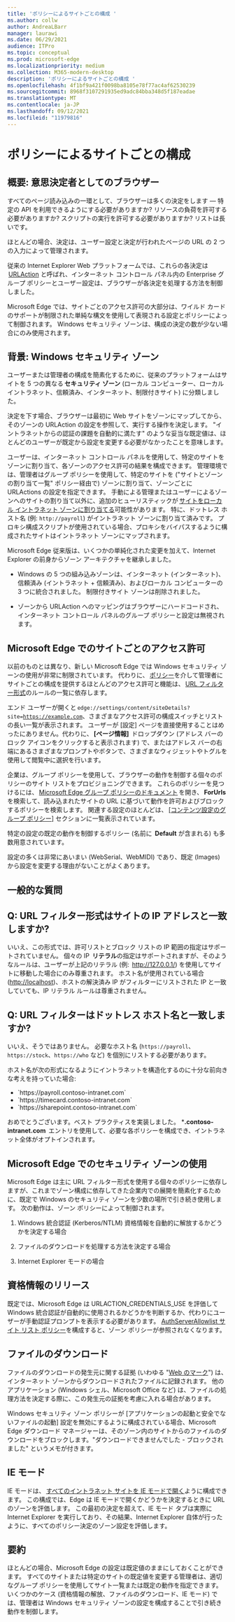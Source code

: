 ```yaml
---
title: 'ポリシーによるサイトごとの構成 '
ms.author: collw
author: AndreaLBarr
manager: laurawi
ms.date: 06/29/2021
audience: ITPro
ms.topic: conceptual
ms.prod: microsoft-edge
ms.localizationpriority: medium
ms.collection: M365-modern-desktop
description: 'ポリシーによるサイトごとの構成 '
ms.openlocfilehash: 4f1bf9a421f0098ba8105e78f77ac4af62530239
ms.sourcegitcommit: 8968f3107291935ed9adc84bba348d5f187eadae
ms.translationtype: MT
ms.contentlocale: ja-JP
ms.lasthandoff: 09/12/2021
ms.locfileid: "11979816"
---
```

# <a name="persite-configuration-by-policy"></a>ポリシーによるサイトごとの構成

## <a name="introduction-browsers-as-decision-makers"></a>概要: 意思決定者としてのブラウザー

すべてのページ読み込みの一環として、ブラウザーは多くの決定をします — 特定の API を利用できるようにする必要がありますか? リソースの負荷を許可する必要がありますか? スクリプトの実行を許可する必要がありますか? リストは長いです。

ほとんどの場合、決定は、ユーザー設定と決定が行われたページの URL の 2 つの入力によって管理されます。

従来の Internet Explorer Web プラットフォームでは、これらの各決定は  [URLAction](/previous-versions/windows/internet-explorer/ie-developer/platform-apis/ms537178%28v%3dvs.85%29) と呼ばれ、インターネット コントロール パネル内の Enterprise グループ ポリシーとユーザー設定は、ブラウザーが各決定を処理する方法を制御しました。  

Microsoft Edge では、サイトごとのアクセス許可の大部分は、ワイルド カードのサポートが制限された単純な構文を使用して表現される設定とポリシーによって制御されます。 Windows セキュリティ ゾーンは、構成の決定の数が少ない場合にのみ使用されます。

## <a name="background-windows-security-zones"></a>背景: Windows セキュリティ ゾーン

ユーザーまたは管理者の構成を簡素化するために、従来のプラットフォームはサイトを 5 つの異なる **セキュリティ ゾーン** (ローカル コンピューター、ローカル イントラネット、信頼済み、インターネット、制限付きサイト) に分類しました。

決定を下す場合、ブラウザーは最初に Web サイトをゾーンにマップしてから、そのゾーンの URLAction の設定を参照して、実行する操作を決定します。 "イントラネットからの認証の課題を自動的に満たす" のような妥当な既定値は、ほとんどのユーザーが既定から設定を変更する必要がなかったことを意味します。

ユーザーは、インターネット コントロール パネルを使用して、特定のサイトをゾーンに割り当て、各ゾーンのアクセス許可の結果を構成できます。 管理環境では、管理者はグループ ポリシーを使用して、特定のサイトを ("サイトとゾーンの割り当て一覧" ポリシー経由で) ゾーンに割り当て、ゾーンごとに URLActions の設定を指定できます。 手動による管理またはユーザーによるゾーンへのサイトの割り当て以外に、追加のヒューリスティックが [サイトをローカル イントラネット ゾーンに割り当てる](/archive/blogs/ieinternals/the-intranet-zone)可能性があります。 特に、ドットレス ホスト名 (例: `http://payroll`) がイントラネット ゾーンに割り当て済みです。 プロキシ構成スクリプトが使用されている場合、プロキシをバイパスするように構成されたサイトはイントラネット ゾーンにマップされます。

Microsoft Edge 従来版は、いくつかの単純化された変更を加えて、Internet Explorer の前身からゾーン アーキテクチャを継承しました。

- Windows の 5 つの組み込みゾーンは、インターネット (インターネット)、信頼済み (イントラネット + 信頼済み)、およびローカル コンピューターの 3 つに統合されました。 制限付きサイト ゾーンは削除されました。

- ゾーンから URLAction へのマッピングはブラウザーにハードコードされ、インターネット コントロール パネルのグループ ポリシーと設定は無視されます。

## <a name="per-site-permissions-in-the-microsoft-edge"></a>Microsoft Edge でのサイトごとのアクセス許可

以前のものとは異なり、新しい Microsoft Edge では Windows セキュリティ ゾーンの使用が非常に制限されています。 代わりに、 [ポリシー](/deployedge/microsoft-edge-policies)を介して管理者にサイトごとの構成を提供するほとんどのアクセス許可と機能は、 [URL フィルター形式](/DeployEdge/edge-learnmmore-url-list-filter%20format)のルールの一覧に依存します。

エンド ユーザーが開くと <code>edge://settings/content/siteDetails?site=https://example.com</code>、さまざまなアクセス許可の構成スイッチとリストの長い一覧が表示されます。 ユーザーが [設定] ページを直接使用することはめったにありません。代わりに、 **[ページ情報]**  ドロップダウン (アドレス バーのロック アイコンをクリックすると表示されます) で、またはアドレス バーの右端にあるさまざまなプロンプトやボタンで、さまざまなウィジェットやトグルを使用して閲覧中に選択を行います。

企業は、グループ ポリシーを使用して、ブラウザーの動作を制御する個々のポリシーのサイト リストをプロビジョニングできます。 これらのポリシーを見つけるには、 [Microsoft Edge グループ ポリシーのドキュメント](/deployedge/microsoft-edge-policies) を開き、 **ForUrls**  を検索して、読み込まれたサイトの URL に基づいて動作を許可およびブロックするポリシーを検索します。 関連する設定のほとんどは、 [[コンテンツ設定のグループ ポリシー]](/deployedge/microsoft-edge-policies#content-settings) セクションに一覧表示されています。

特定の設定の既定の動作を制御するポリシー (名前に  **Default** が含まれる) も多数用意されています。

設定の多くは非常にあいまい (WebSerial、WebMIDI) であり、既定 (Images) から設定を変更する理由がないことがよくあります。

## <a name="common-questions"></a>一般的な質問

## <a name="q-can-the-url-filter-format-match-on-a-sites-ip-address"></a>Q: URL フィルター形式はサイトの IP アドレスと一致しますか?

いいえ、この形式では、許可リストとブロック リストの IP 範囲の指定はサポートされていません。 個々の IP  **リテラル**の指定はサポートされますが、そのようなルールは、ユーザーが上記のリテラル (例:  <http://127.0.0.1/>) を使用してサイトに移動した場合にのみ尊重されます。 ホスト名が使用されている場合 (<http://localhost>)、ホストの解決済み IP がフィルターにリストされた IP と一致していても、IP リテラル ルールは尊重されません。

## <a name="q-can-url-filters-matchjustdotless-host-names"></a>Q: URL フィルターはドットレス ホスト名と一致しますか?

いいえ、そうではありません。 必要なホスト名 (`https://payroll`、`https://stock`、`https://who` など) を個別にリストする必要があります。

ホスト名が次の形式になるようにイントラネットを構造化するのに十分な前向きな考えを持っていた場合:

- <div style="display: inline">`https://payroll.contoso-intranet.com`</div>

- <div style="display: inline">`https://timecard.contoso-intranet.com`</div>

- <div style="display: inline">`https://sharepoint.contoso-intranet.com`</div>

おめでとうございます。ベスト プラクティスを実装しました。 ***.contoso-intranet.com**  エントリを使用して、必要な各ポリシーを構成でき、イントラネット全体がオプトインされます。

## <a name="use-of-security-zones-inthe-microsoft-edge"></a>Microsoft Edge でのセキュリティ ゾーンの使用

Microsoft Edge は主に URL フィルター形式を使用する個々のポリシーに依存しますが、これまでゾーン構成に依存してきた企業内での展開を簡素化するために、既定で Windows のセキュリティ ゾーンを少数の場所で引き続き使用します。 次の動作は、ゾーン ポリシーによって制御されます。

1. Windows 統合認証 (Kerberos/NTLM) 資格情報を自動的に解放するかどうかを決定する場合

2. ファイルのダウンロードを処理する方法を決定する場合

3. Internet Explorer モードの場合

## <a name="credential-release"></a>資格情報のリリース

既定では、Microsoft Edge は URLACTION_CREDENTIALS_USE を評価して Windows 統合認証が自動的に使用されるかどうかを判断するか、代わりにユーザーが手動認証プロンプトを表示する必要があります。 [AuthServerAllowlist サイト リスト ポリシー](/deployedge/microsoft-edge-policies#authserverallowlist)を構成すると、ゾーン ポリシーが参照されなくなります。

## <a name="file-downloads"></a>ファイルのダウンロード

ファイルのダウンロードの発生元に関する証拠 (いわゆる "[Web のマーク](https://textslashplain.com/2016/04/04/downloads-and-the-mark-of-the-web/)") は、インターネット ゾーンからダウンロードされたファイルに記録されます。 他のアプリケーション (Windows シェル、Microsoft Office など) は、ファイルの処理方法を決定する際に、この発生元の証拠を考慮に入れる場合があります。

Windows セキュリティ ゾーン ポリシーが [アプリケーションの起動と安全でないファイルの起動] 設定を無効にするように構成されている場合、Microsoft Edge ダウンロード マネージャーは、そのゾーン内のサイトからのファイルのダウンロードをブロックします。"ダウンロードできませんでした - ブロックされました" というメモが付きます。  

## <a name="ie-mode"></a>IE モード

IE モードは、 [すべてのイントラネット サイトを IE モードで開く](/deployedge/edge-ie-mode#configure-all-intranet-sites)ように構成できます。 この構成では、Edge は IE モードで開くかどうかを決定するときに URL のゾーンを評価します。 この最初の決定を超えて、IE モード タブは実際に Internet Explorer を実行しており、その結果、Internet Explorer 自体が行ったように、すべてのポリシー決定のゾーン設定を評価します。

## <a name="summary"></a>要約

ほとんどの場合、Microsoft Edge の設定は既定値のままにしておくことができます。 すべてのサイトまたは特定のサイトの既定値を変更する管理者は、適切なグループ ポリシーを使用してサイト一覧または既定の動作を指定できます。 いくつかのケース (資格情報の解放、ファイルのダウンロード、IE モード) では、管理者は Windows セキュリティ ゾーンの設定を構成することで引き続き動作を制御します。

